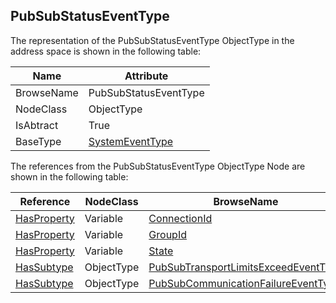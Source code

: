 <!-- objecttype -->
## PubSubStatusEventType
  
The representation of the PubSubStatusEventType ObjectType in the address space is shown in the following table:  

|Name|Attribute|
|---|---|
|BrowseName|PubSubStatusEventType|
|NodeClass|ObjectType|
|IsAbtract|True|
|BaseType|[SystemEventType](../../../Part5/ObjectTypes/SystemEventType/readme.md)|

The references from the PubSubStatusEventType ObjectType Node are shown in the following table:  

|Reference|NodeClass|BrowseName|DataType|TypeDefinition|ModellingRule|
|---|---|---|---|---|---|
|[HasProperty](../../../Part3/ReferenceTypes/HasProperty/readme.md)|Variable|[ConnectionId](#ConnectionId)|[NodeId](../../../Part3/DataTypes/NodeId/readme.md)|[PropertyType](../../Part5/VariableTypes/PropertyType/readme.md)|[Mandatory](../../Objects/Mandatory/readme.md)|
|[HasProperty](../../../Part3/ReferenceTypes/HasProperty/readme.md)|Variable|[GroupId](#GroupId)|[NodeId](../../../Part3/DataTypes/NodeId/readme.md)|[PropertyType](../../Part5/VariableTypes/PropertyType/readme.md)|[Mandatory](../../Objects/Mandatory/readme.md)|
|[HasProperty](../../../Part3/ReferenceTypes/HasProperty/readme.md)|Variable|[State](#State)|[PubSubState](../../../Part14/DataTypes/PubSubState/readme.md)|[PropertyType](../../Part5/VariableTypes/PropertyType/readme.md)|[Mandatory](../../Objects/Mandatory/readme.md)|
|[HasSubtype](../../../Part3/ReferenceTypes/HasSubtype/readme.md)|ObjectType|[PubSubTransportLimitsExceedEventType](#PubSubTransportLimitsExceedEventType)||||
|[HasSubtype](../../../Part3/ReferenceTypes/HasSubtype/readme.md)|ObjectType|[PubSubCommunicationFailureEventType](#PubSubCommunicationFailureEventType)||||


